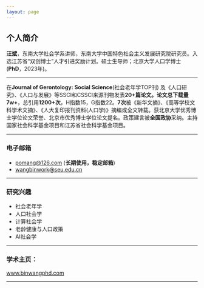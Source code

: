 ```yaml
---
layout: page
---
```


## **个人简介**

**汪斌**，东南大学社会学系讲师，东南大学中国特色社会主义发展研究院研究员。入选江苏省“双创博士”人才引进奖励计划。硕士生导师；北京大学人口学博士 (**PhD**，2023年)。 

---

在**Journal of Gerontology: Social Science**(社会老年学TOP刊) 及《人口研究》、《人口与发展》等SSCI和CSSCI来源刊物发表**20+**篇论文。论文总下载量**7w+**，总引用**1200+次**，H指数15，G指数22。**7次**被《新华文摘》、《高等学校文科学术文摘》、《人大复印报刊资料(人口学)》摘编或全文转载。获北京大学优秀博士学位论文荣誉、北京市优秀博士学位论文提名。政策建言被**全国政协**采纳。主持国家社会科学基金项目和江苏省社会科学基金项目。

---

### 电子邮箱
- pomang@126.com (**长期使用，稳定邮箱**)
- wangbinwork@seu.edu.cn

---

### 研究兴趣
- 社会老年学
- 人口社会学
- 计算社会学
- 老龄健康与人口政策
- AI社会学

---

### 学术主页：
www.binwangphd.com

---
